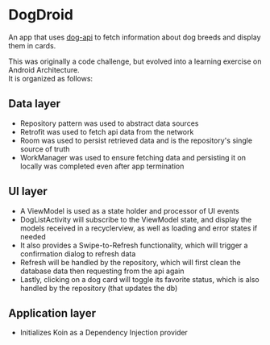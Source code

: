 # DogDroid
An app that uses [dog-api](https://dog.ceo/dog-api/documentation/) to fetch information about dog breeds and display
them in cards.

This was originally a code challenge, but evolved into a learning exercise on Android Architecture.
<br>It is organized as follows:

## Data layer

- Repository pattern was used to abstract data sources
- Retrofit was used to fetch api data from the network
- Room was used to persist retrieved data and is the repository's single source of truth
- WorkManager was used to ensure fetching data and persisting it on locally was completed even after app termination

## UI layer

- A ViewModel is used as a state holder and processor of UI events
- DogListActivity will subscribe to the ViewModel state, and display the models received in a recyclerview, as well as
  loading and error states if needed
- It also provides a Swipe-to-Refresh functionality, which will trigger a confirmation dialog to refresh data
- Refresh will be handled by the repository, which will first clean the database data then requesting from the api again
- Lastly, clicking on a dog card will toggle its favorite status, which is also handled by the repository (that updates
  the db)

## Application layer
- Initializes Koin as a Dependency Injection provider
